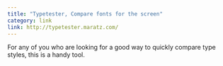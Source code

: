 ```yaml
---
title: "Typetester, Compare fonts for the screen"
category: link
link: http://typetester.maratz.com/
---
```


For any of you who are looking for a good way to quickly compare type styles, this is a handy tool.
